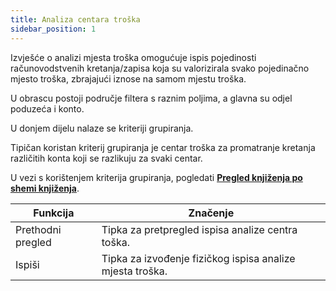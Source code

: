 ```yaml
---
title: Analiza centara troška  
sidebar_position: 1
---
```


Izvješće o analizi mjesta troška omogućuje ispis pojedinosti računovodstvenih kretanja/zapisa koja su valorizirala svako pojedinačno mjesto troška, zbrajajući iznose na samom mjestu troška.  

U obrascu postoji područje filtera s raznim poljima, a glavna su odjel poduzeća i konto.  

U donjem dijelu nalaze se kriteriji grupiranja. 

Tipičan koristan kriterij grupiranja je centar troška za promatranje kretanja različitih konta koji se razlikuju za svaki centar.  

U vezi s korištenjem kriterija grupiranja, pogledati **[Pregled knjiženja po shemi knjiženja](/docs/finance-area/ledger-records/accounting-report/movements-summary-for-template)**.

| Funkcija | Značenje |
| --- | --- |
| Prethodni pregled | Tipka za pretpregled ispisa analize centra toška. |
| Ispiši | Tipka za izvođenje fizičkog ispisa analize mjesta troška. |






